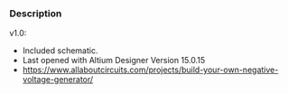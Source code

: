 ### Description

v1.0:
- Included schematic.
- Last opened with Altium Designer Version 15.0.15
- https://www.allaboutcircuits.com/projects/build-your-own-negative-voltage-generator/
